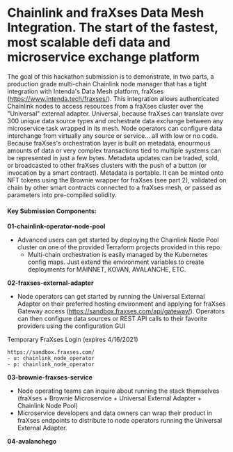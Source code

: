 # Chainlink and fraXses Data Mesh Integration. The start of the fastest, most scalable defi data and microservice exchange platform

The goal of this hackathon submission is to demonstrate, in two parts, a production grade multi-chain Chainlink node manager that has a tight integration with Intenda's Data Mesh platform, fraXses (https://www.intenda.tech/fraxses/). This integration allows authenticated Chainlink nodes to access resources from a fraXses cluster over the "Universal" external adapter. Universal, because fraXses can translate over 300 unique data source types and orchestrate data exchange between any microservice task wrapped in its mesh. Node operators can configure data interchange from virtually any source or service... all with low or no code. Because fraXses's orchestration layer is built on metadata, enourmous amounts of data or very complex transactions tied to multiple systems can be represented in just a few bytes. Metadata updates can be traded, sold, or broadcasted to other fraXses clusters with the push of a button (or invocation by a smart contract). Metadata is portable. It can be minted onto NFT tokens using the Brownie wrapper for fraXses (see part 2), validated on chain by other smart contracts connected to a fraXses mesh, or passed as parameters into pre-compiled solidity.


#### Key Submission Components:
<strong>01-chainlink-operator-node-pool</strong>
- Advanced users can get started by deploying the Chainlink Node Pool cluster on one of the provided Terraform projects provided in this repo.  
  - Multi-chain orchestration is easily managed by the Kubernetes config maps. Just extend the environment variables to create deployments for MAINNET, KOVAN, AVALANCHE, ETC.

<strong>02-fraxses-external-adapter</strong>
- Node operators can get started by running the Universal External Adapter on their preferred hosting environment and applying for fraXses Gateway access (https://sandbox.fraxses.com/api/gateway/). Operators can then configure data sources or REST API calls to their favorite providers using the configuration GUI

Temporary FraXses Login (expires 4/16/2021)

```
https://sandbox.fraxses.com/
- u: chainlink_node_operator
- p: chainlink_node_operator
```

<strong>03-brownie-fraxses-service</strong>
- Node operating teams can inquire about running the stack themselves (fraXses + Brownie Microservice + Universal External Adapter + Chainlink Node Pool)
- Microservice developers and data owners can wrap their product in fraXses endpoints to distribute to node operators running the Universal External Adapter.

<strong>04-avalanchego</strong>

